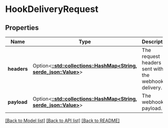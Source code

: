 # HookDeliveryRequest

## Properties

Name | Type | Description | Notes
------------ | ------------- | ------------- | -------------
**headers** | Option<[**::std::collections::HashMap<String, serde_json::Value>**](serde_json::Value.md)> | The request headers sent with the webhook delivery. | 
**payload** | Option<[**::std::collections::HashMap<String, serde_json::Value>**](serde_json::Value.md)> | The webhook payload. | 

[[Back to Model list]](../README.md#documentation-for-models) [[Back to API list]](../README.md#documentation-for-api-endpoints) [[Back to README]](../README.md)


